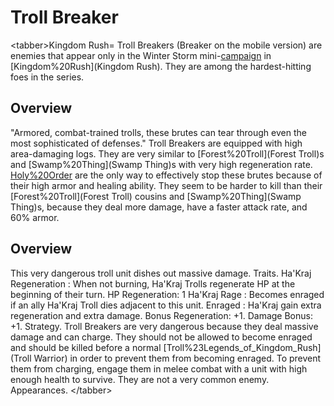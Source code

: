 # Troll Breaker

&lt;tabber&gt;Kingdom Rush=
Troll Breakers (Breaker on the mobile version) are enemies that appear only in the Winter Storm mini-[campaign](campaign) in [Kingdom%20Rush](Kingdom Rush). They are among the hardest-hitting foes in the series.
## Overview

"Armored, combat-trained trolls, these brutes can tear through even the most sophisticated of defenses."
Troll Breakers are equipped with high area-damaging logs. They are very similar to [Forest%20Troll](Forest Troll)s and [Swamp%20Thing](Swamp Thing)s with very high regeneration rate. [Holy%20Order](Paladins) are the only way to effectively stop these brutes because of their high armor and healing ability. They seem to be harder to kill than their [Forest%20Troll](Forest Troll) cousins and [Swamp%20Thing](Swamp Thing)s, because they deal more damage, have a faster attack rate, and 60% armor.
## Overview

This very dangerous troll unit dishes out massive damage.
Traits.
 Ha'Kraj Regeneration : When not burning, Ha'Kraj Trolls regenerate HP at the beginning of their turn. HP Regeneration: 1
 Ha'Kraj Rage : Becomes enraged if an ally Ha'Kraj Troll dies adjacent to this unit. 
 Enraged : Ha'Kraj gain extra regeneration and extra damage. Bonus Regeneration: +1. Damage Bonus: +1.
Strategy.
Troll Breakers are very dangerous because they deal massive damage and can charge. They should not be allowed to become enraged and should be killed before a normal [Troll%23Legends_of_Kingdom_Rush](Troll Warrior) in order to prevent them from becoming enraged. To prevent them from charging, engage them in melee combat with a unit with high enough health to survive. They are not a very common enemy.
Appearances.
&lt;/tabber&gt;